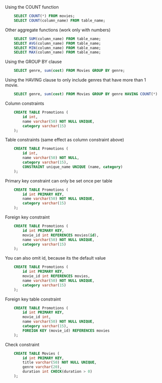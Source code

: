 Using the COUNT function
```sql
    SELECT COUNT(*) FROM movies;
    SELECT COUNT(column_name) FROM table_name;
```
Other aggregate functions (work only with numbers)
```sql
    SELECT SUM(column_name) FROM table_name;
    SELECT AVG(column_name) FROM table_name;
    SELECT MIN(column_name) FROM table_name;
    SELECT MAX(column_name) FROM table_name;
```
Using the GROUP BY clause
```sql
    SELECT genre, sum(cost) FROM Movies GROUP BY genre;
```
Using the HAVING clause to only include genres that have more than 1 movie.
```sql
    SELECT genre, sum(cost) FROM Movies GROUP BY genre HAVING COUNT(*) > 1;
```
Column constraints
```sql
    CREATE TABLE Promotions (
        id int,
        name varchar(50) NOT NULL UNIQUE,
        category varchar(15)
    );
```
Table constraints (same effect as column constraint above)
```sql
    CREATE TABLE Promotions (
        id int,
        name varchar(50) NOT NULL,
        category varchar(15),
        CONSTRAINT unique_name UNIQUE (name, category)
    );
```
Primary key constraint can only be set once per table
```sql
    CREATE TABLE Promotions (
        id int PRIMARY KEY,
        name varchar(50) NOT NULL UNIQUE,
        category varchar(15)
    );
```
Foreign key constraint
```sql
    CREATE TABLE Promotions (
        id int PRIMARY KEY,
        movie_id int REFERENCES movies(id),
        name varchar(50) NOT NULL UNIQUE,
        category varchar(15)
    );
```
You can also omit id, because its the default value
```sql
    CREATE TABLE Promotions (
        id int PRIMARY KEY,
        movie_id int REFERENCES movies,
        name varchar(50) NOT NULL UNIQUE,
        category varchar(15)
    );
```
Foreign key table constraint
```sql
    CREATE TABLE Promotions (
        id int PRIMARY KEY,
        movie_id int,
        name varchar(50) NOT NULL UNIQUE,
        category varchar(15),
        FOREIGN KEY (movie_id) REFERENCES movies
    );
```
Check constraint
```sql
    CREATE TABLE Movies (
        id int PRIMARY KEY,
        title varchar(50) NOT NULL UNIQUE,
        genre varchar(20),
        duration int CHECK(duration > 0)
    );
